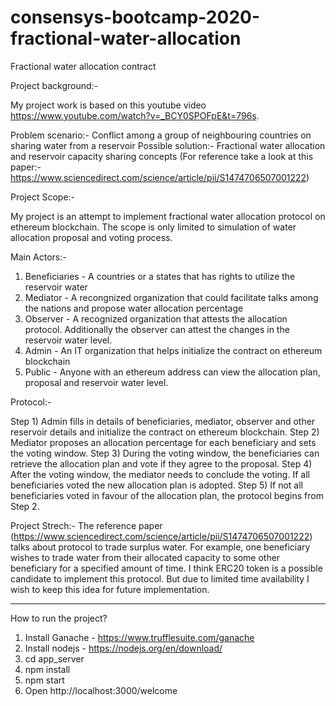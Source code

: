 # consensys-bootcamp-2020-fractional-water-allocation

Fractional water allocation contract

Project background:-

My project work is based on this youtube video https://www.youtube.com/watch?v=_BCY0SPOFpE&t=796s.

Problem scenario:- Conflict among a group of neighbouring countries on sharing water from a reservoir
Possible solution:- Fractional water allocation and reservoir capacity sharing concepts (For reference take a look at this paper:- https://www.sciencedirect.com/science/article/pii/S1474706507001222)

Project Scope:-

My project is an attempt to implement fractional water allocation protocol on ethereum blockchain. 
The scope is only limited to simulation of water allocation proposal and voting process.

Main Actors:-

1) Beneficiaries - A countries or a states that has rights to utilize the reservoir water
2) Mediator - A recongnized organization that could facilitate talks among the nations and propose water allocation percentage
3) Observer - A recognized organization that attests the allocation protocol. Additionally the observer can attest the changes in the reservoir water level.
4) Admin - An IT organization that helps initialize the contract on ethereum blockchain
5) Public - Anyone with an ethereum address can view the allocation plan, proposal and reservoir water level.

Protocol:-

Step 1) Admin fills in details of beneficiaries, mediator, observer and other reservoir details and initialize the contract on ethereum blockchain.
Step 2) Mediator proposes an allocation percentage for each beneficiary and sets the voting window.
Step 3) During the voting window, the beneficiaries can retrieve the allocation plan and vote if they agree to the proposal.
Step 4) After the voting window, the mediator needs to conclude the voting. If all beneficiaries voted the new allocation plan is adopted.
Step 5) If not all beneficiaries voted in favour of the allocation plan, the protocol begins from Step 2.

Project Strech:-
The reference paper (https://www.sciencedirect.com/science/article/pii/S1474706507001222) talks about protocol to trade surplus water. 
For example, one beneficiary wishes to trade water from their allocated capacity to some other beneficiary for a specified amount of time.
I think ERC20 token is a possible candidate to implement this protocol. But due to limited time availability I wish to keep this idea for future implementation.

----------------------------------------------------------------------------------------------------------------------------------------------------------------

How to run the project?

1) Install Ganache - https://www.trufflesuite.com/ganache
2) Install nodejs - https://nodejs.org/en/download/
3) cd app_server
4) npm install
5) npm start
6) Open http://localhost:3000/welcome







